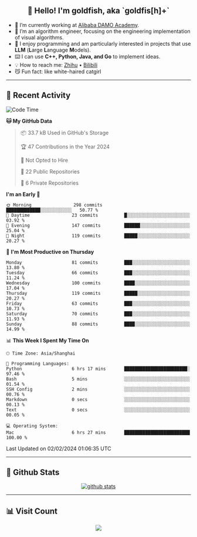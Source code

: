 
<h2 align="center">👋 Hello! I'm goldfish, aka `goldfis[h]+`</h2>

- 📍 I’m currently working at [Alibaba DAMO Academy](https://damo.alibaba.com/).  
- 🌱 I’m an algorithm engineer, focusing on the engineering implementation of visual algorithms.  
- 💬 I enjoy programming and am particularly interested in projects that use **LLM** (**L**arge **L**anguage **M**odels).   
- ⌨️ I can use **C++, Python, Java, and Go** to implement ideas.  
- 💡 How to reach me: [Zhihu](https://www.zhihu.com/people/goldfishh) • [Bilibili](https://space.bilibili.com/11349246)  
- 😼 Fun fact: like white-haired catgirl  

-------

## 🔧 Recent Activity

<!--START_SECTION:waka-->
![Code Time](http://img.shields.io/badge/Code%20Time-81%20hrs%2051%20mins-blue)

**🐱 My GitHub Data** 

> 📦 33.7 kB Used in GitHub's Storage 
 > 
> 🏆 47 Contributions in the Year 2024
 > 
> 🚫 Not Opted to Hire
 > 
> 📜 22 Public Repositories 
 > 
> 🔑 6 Private Repositories 
 > 
**I'm an Early 🐤** 

```text
🌞 Morning                298 commits         █████████████░░░░░░░░░░░░   50.77 % 
🌆 Daytime                23 commits          █░░░░░░░░░░░░░░░░░░░░░░░░   03.92 % 
🌃 Evening                147 commits         ██████░░░░░░░░░░░░░░░░░░░   25.04 % 
🌙 Night                  119 commits         █████░░░░░░░░░░░░░░░░░░░░   20.27 % 
```
📅 **I'm Most Productive on Thursday** 

```text
Monday                   81 commits          ███░░░░░░░░░░░░░░░░░░░░░░   13.80 % 
Tuesday                  66 commits          ███░░░░░░░░░░░░░░░░░░░░░░   11.24 % 
Wednesday                100 commits         ████░░░░░░░░░░░░░░░░░░░░░   17.04 % 
Thursday                 119 commits         █████░░░░░░░░░░░░░░░░░░░░   20.27 % 
Friday                   63 commits          ███░░░░░░░░░░░░░░░░░░░░░░   10.73 % 
Saturday                 70 commits          ███░░░░░░░░░░░░░░░░░░░░░░   11.93 % 
Sunday                   88 commits          ████░░░░░░░░░░░░░░░░░░░░░   14.99 % 
```


📊 **This Week I Spent My Time On** 

```text
🕑︎ Time Zone: Asia/Shanghai

💬 Programming Languages: 
Python                   6 hrs 17 mins       ████████████████████████░   97.46 % 
Bash                     5 mins              ░░░░░░░░░░░░░░░░░░░░░░░░░   01.54 % 
SSH Config               2 mins              ░░░░░░░░░░░░░░░░░░░░░░░░░   00.76 % 
Markdown                 0 secs              ░░░░░░░░░░░░░░░░░░░░░░░░░   00.13 % 
Text                     0 secs              ░░░░░░░░░░░░░░░░░░░░░░░░░   00.05 % 

💻 Operating System: 
Mac                      6 hrs 27 mins       █████████████████████████   100.00 % 
```


 Last Updated on 02/02/2024 01:06:35 UTC
<!--END_SECTION:waka-->

-------

## 📆 Github Stats

<p align="center">
    <a href="https://github.com/anuraghazra/github-readme-stats">
      <img src="https://github-readme-stats.vercel.app/api?username=goldfishh&show_icons=true&theme=dracula" alt="github stats" />
    </a>
</p>

-------

## 📊 Visit Count

<p align="center">
  <a href="https://count.getloli.com/"><img src="https://count.getloli.com/get/@:goldfishh?theme=rule34"></a>
</p>
